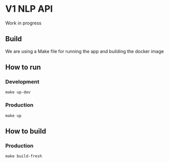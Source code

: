 # V1 NLP API

Work in progress

## Build
We are using a Make file for running the app and building the docker image


## How to run

### Development

```commandline
make up-dev
```

### Production

```commandline
make up
```

## How to build 

### Production
```commandline
make build-fresh
```
